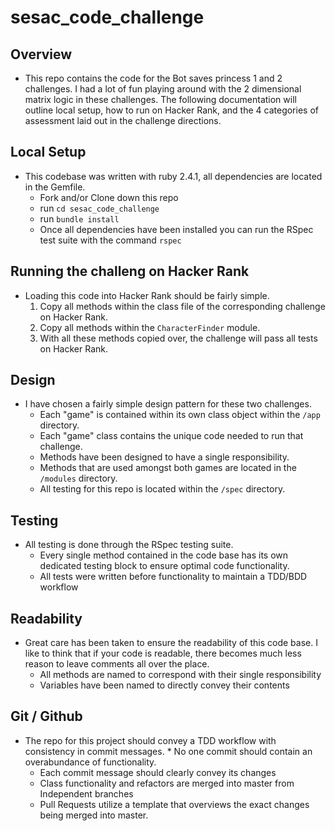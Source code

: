 # sesac_code_challenge

## Overview
* This repo contains the code for the Bot saves princess 1 and 2 challenges. I had a lot of fun playing around with the 2 dimensional matrix logic in these challenges. The following documentation will outline local setup, how to run on Hacker Rank, and the 4 categories of assessment laid out in the challenge directions.

## Local Setup
* This codebase was written with ruby 2.4.1, all dependencies are located in the Gemfile.
	* Fork and/or Clone down this repo
	* run `cd sesac_code_challenge`
	* run `bundle install`
	* Once all dependencies have been installed you can run the RSpec test suite with the command `rspec`

## Running the challeng on Hacker Rank
* Loading this code into Hacker Rank should be fairly simple.
    1. Copy all methods within the class file of the corresponding challenge on Hacker Rank.
    2. Copy all methods within the `CharacterFinder` module.
    3. With all these methods copied over, the challenge will pass all tests on Hacker Rank.

## Design
* I have chosen a fairly simple design pattern for these two challenges.
    * Each "game" is contained within its own class object within the `/app` directory.
    * Each "game" class contains the unique code needed to run that challenge.
    * Methods have been designed to have a single responsibility.
    * Methods that are used amongst both games are located in the `/modules` directory.
    * All testing for this repo is located within the `/spec` directory.

## Testing
* All testing is done through the RSpec testing suite.
    * Every single method contained in the code base has its own dedicated testing block to ensure optimal code functionality.
    * All tests were written before functionality to maintain a TDD/BDD workflow

## Readability
* Great care has been taken to ensure the readability of this code base. I like to think that if your code is readable, there becomes much less reason to leave comments all over the place.
    * All methods are named to correspond with their single responsibility
    * Variables have been named to directly convey their contents

## Git / Github
* The repo for this project should convey a TDD workflow with consistency in commit messages.     * No one commit should contain an overabundance of functionality.
    * Each commit message should clearly convey its changes
    * Class functionality and refactors are merged into master from Independent branches
    * Pull Requests utilize a template that overviews the exact changes being merged into master.
